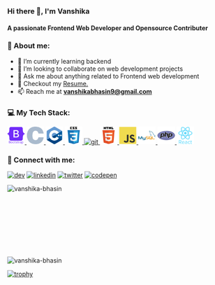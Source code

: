 ### Hi there 👋, I'm Vanshika
#### A passionate Frontend Web Developer and Opensource Contributer

### 📜 About me:

- 🌱 I’m currently learning backend
- 👯 I’m looking to collaborate on web development projects
- 💬 Ask me about anything related to Frontend web development 
- 📝 Checkout my <a href="https://drive.google.com/file/d/1cBri4Dj2cI_nlxvpYNDgu-ivTR9bI1tk/view?usp=sharing">Resume.</a>
- 📫 Reach me at **vanshikabhasin9@gmail.com**
### 💻 My Tech Stack:

<p align="left"> <a href="https://getbootstrap.com" target="_blank"> <img src="https://raw.githubusercontent.com/devicons/devicon/master/icons/bootstrap/bootstrap-plain-wordmark.svg" alt="bootstrap" width="40" height="40"/> </a> <a href="https://www.cprogramming.com/" target="_blank"> <img src="https://raw.githubusercontent.com/devicons/devicon/master/icons/c/c-original.svg" alt="c" width="40" height="40"/> </a> <a href="https://www.w3schools.com/cpp/" target="_blank"> <img src="https://raw.githubusercontent.com/devicons/devicon/master/icons/cplusplus/cplusplus-original.svg" alt="cplusplus" width="40" height="40"/> </a> <a href="https://www.w3schools.com/css/" target="_blank"> <img src="https://raw.githubusercontent.com/devicons/devicon/master/icons/css3/css3-original-wordmark.svg" alt="css3" width="40" height="40"/> </a> <a href="https://git-scm.com/" target="_blank"> <img src="https://www.vectorlogo.zone/logos/git-scm/git-scm-icon.svg" alt="git" width="40" height="40"/> </a> <a href="https://www.w3.org/html/" target="_blank"> <img src="https://raw.githubusercontent.com/devicons/devicon/master/icons/html5/html5-original-wordmark.svg" alt="html5" width="40" height="40"/> </a> <a href="https://developer.mozilla.org/en-US/docs/Web/JavaScript" target="_blank"> <img src="https://raw.githubusercontent.com/devicons/devicon/master/icons/javascript/javascript-original.svg" alt="javascript" width="40" height="40"/> </a> <a href="https://www.mysql.com/" target="_blank"> <img src="https://raw.githubusercontent.com/devicons/devicon/master/icons/mysql/mysql-original-wordmark.svg" alt="mysql" width="40" height="40"/> </a> <a href="https://www.php.net" target="_blank"> <img src="https://raw.githubusercontent.com/devicons/devicon/master/icons/php/php-original.svg" alt="php" width="40" height="40"/> </a> <a href="https://reactjs.org/" target="_blank"> <img src="https://raw.githubusercontent.com/devicons/devicon/master/icons/react/react-original-wordmark.svg" alt="react" width="40" height="40"/> </a> </p>

### 🔗 Connect with me:

[<img src='https://cdn.jsdelivr.net/npm/simple-icons@3.0.1/icons/dev-dot-to.svg' alt='dev' height='30'>](https://dev.to/vanshikabhasin)    [<img src='https://cdn.jsdelivr.net/npm/simple-icons@3.0.1/icons/linkedin.svg' alt='linkedin' height='30'>](https://www.linkedin.com/in/vanshika-bhasin-73b1aa17a//)  [<img src='https://cdn.jsdelivr.net/npm/simple-icons@3.0.1/icons/twitter.svg' alt='twitter' height='30'>](https://twitter.com/Vanshika__5) 
[<img src='https://cdn.jsdelivr.net/npm/simple-icons@3.0.1/icons/codepen.svg' alt='codepen' height='30'>](https://codepen.io/_vanshika_)  <br>

<p>&nbsp;<img align="left" src="https://github-readme-stats.vercel.app/api?username=vanshika-bhasin&show_icons=true&locale=en" alt="vanshika-bhasin" /></p><br><br><br><br><br><br><br>
<p><img src="https://github-readme-stats.vercel.app/api/top-langs?username=vanshika-bhasin&show_icons=true&locale=en&layout=compact" alt="vanshika-bhasin" /></p>

[![trophy](https://github-profile-trophy.vercel.app/?username=vanshika-bhasin)](https://github.com/ryo-ma/github-profile-trophy)
